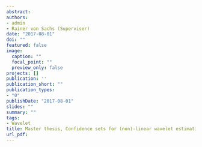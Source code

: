 ```yaml
---
abstract:
authors:
- admin
- Rainer von Sachs (Superviser)
date: "2017-08-01"
doi: ""
featured: false
image:
  caption: ""
  focal_point: ""
  preview_only: false
projects: []
publication: ''
publication_short: ""
publication_types:
- "0"
publishDate: "2017-08-01"
slides: ""
summary: ""
tags:
- Wavelet
title: Master thesis, Confidence sets for (non)-linear wavelet estimation
url_pdf: 
---
```


